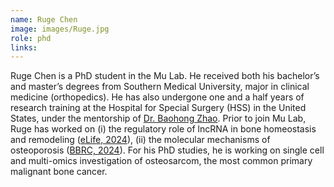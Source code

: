 ```yaml
---
name: Ruge Chen
image: images/Ruge.jpg
role: phd
links:
---
```


Ruge Chen is a PhD student in the Mu Lab. He received both his bachelor’s and master’s degrees from Southern Medical University, major in clinical medicine (orthopedics). He has also undergone one and a half years of research training at the Hospital for Special Surgery (HSS) in the United States, under the mentorship of [Dr. Baohong Zhao](https://www.baohongzhaolab.com/). Prior to join Mu Lab, Ruge has worked on (i) the regulatory role of lncRNA in bone homeostasis and remodeling ([eLife, 2024](https://elifesciences.org/reviewed-preprints/98900)), (ii) the molecular mechanisms of osteoporosis ([BBRC, 2024](https://www.sciencedirect.com/science/article/pii/S0006291X24008131)). For his PhD studies, he is working on single cell and multi-omics investigation of osteosarcom, the most common primary malignant bone cancer.
